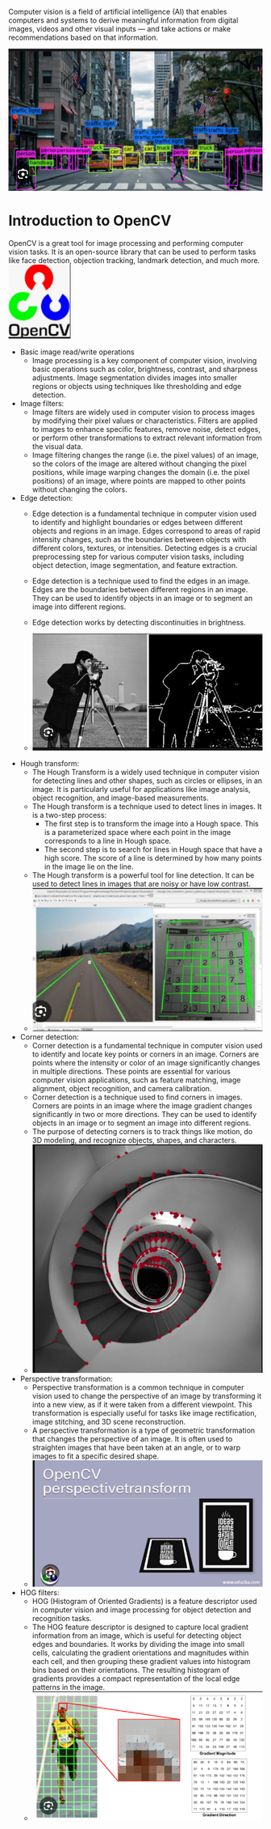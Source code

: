 
Computer vision is a field of artificial intelligence (AI) that enables computers and systems to derive meaningful information from digital images, videos and other visual inputs — and take actions or make recommendations based on that information.

![Alt text](image-28.png)

# Introduction to OpenCV

OpenCV is a great tool for image processing and performing computer vision tasks. It is an open-source library that can be used to perform tasks like face detection, objection tracking, landmark detection, and much more.
![Alt text](image-29.png)

- Basic image read/write operations
    - Image processing is a key component of computer vision, involving basic operations such as color, brightness, contrast, and sharpness adjustments. Image segmentation divides images into smaller regions or objects using techniques like thresholding and edge detection.
- Image filters:
    - Image filters are widely used in computer vision to process images by modifying their pixel values or characteristics. Filters are applied to images to enhance specific features, remove noise, detect edges, or perform other transformations to extract relevant information from the visual data. 
    - Image filtering changes the range (i.e. the pixel values) of an image, so the colors of the image are altered without changing the pixel positions, while image warping changes the domain (i.e. the pixel positions) of an image, where points are mapped to other points without changing the colors.
- Edge detection:
    - Edge detection is a fundamental technique in computer vision used to identify and highlight boundaries or edges between different objects and regions in an image. Edges correspond to areas of rapid intensity changes, such as the boundaries between objects with different colors, textures, or intensities. Detecting edges is a crucial preprocessing step for various computer vision tasks, including object detection, image segmentation, and feature extraction.
    - Edge detection is a technique used to find the edges in an image. Edges are the boundaries between different regions in an image. They can be used to identify objects in an image or to segment an image into different regions.
    - Edge detection works by detecting discontinuities in brightness.

    - ![Alt text](image-30.png)
- Hough transform:
    - The Hough Transform is a widely used technique in computer vision for detecting lines and other shapes, such as circles or ellipses, in an image. It is particularly useful for applications like image analysis, object recognition, and image-based measurements.
    - The Hough transform is a technique used to detect lines in images. It is a two-step process:
        - The first step is to transform the image into a Hough space. This is a parameterized space where each point in the image corresponds to a line in Hough space.
        - The second step is to search for lines in Hough space that have a high score. The score of a line is determined by how many points in the image lie on the line.
    - The Hough transform is a powerful tool for line detection. It can be used to detect lines in images that are noisy or have low contrast.
    - ![Alt text](image-31.png)
- Corner detection:
    - Corner detection is a fundamental technique in computer vision used to identify and locate key points or corners in an image. Corners are points where the intensity or color of an image significantly changes in multiple directions. These points are essential for various computer vision applications, such as feature matching, image alignment, object recognition, and camera calibration.
    - Corner detection is a technique used to find corners in images. Corners are points in an image where the image gradient changes significantly in two or more directions. They can be used to identify objects in an image or to segment an image into different regions.
    - The purpose of detecting corners is to track things like motion, do 3D modeling, and recognize objects, shapes, and characters.
    - ![Alt text](image-32.png)
- Perspective transformation:
    - Perspective transformation is a common technique in computer vision used to change the perspective of an image by transforming it into a new view, as if it were taken from a different viewpoint. This transformation is especially useful for tasks like image rectification, image stitching, and 3D scene reconstruction.
    - A perspective transformation is a type of geometric transformation that changes the perspective of an image. It is often used to straighten images that have been taken at an angle, or to warp images to fit a specific desired shape.
    - ![Alt text](image-33.png)
- HOG filters:
    - HOG (Histogram of Oriented Gradients) is a feature descriptor used in computer vision and image processing for object detection and recognition tasks.
    - The HOG feature descriptor is designed to capture local gradient information from an image, which is useful for detecting object edges and boundaries. It works by dividing the image into small cells, calculating the gradient orientations and magnitudes within each cell, and then grouping these gradient values into histogram bins based on their orientations. The resulting histogram of gradients provides a compact representation of the local edge patterns in the image.
    - ![Alt text](image-34.png)